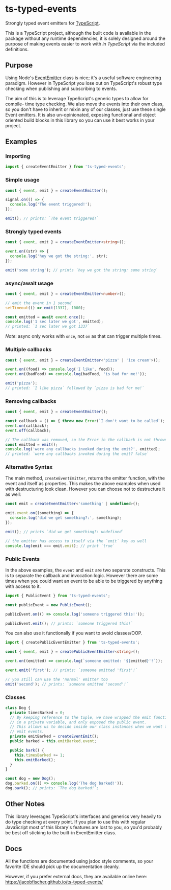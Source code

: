 # ts-typed-events

Strongly typed event emitters for [TypeScript](https://www.typescriptlang.org/).

This is a TypeScript project, although the built code is available in the
package without any runtime dependencies, it is solely designed around the
purpose of making events easier to work with _in TypeScript_ via the included
definitions.

## Purpose

Using Node's [EventEmitter](https://nodejs.org/api/events.html) class is nice;
it's a useful software engineering paradigm. However in TypeScript you lose out
on TypeScript's robust type checking when publishing and subscribing to events.

The aim of this is to leverage TypeScript's generic types to allow for compile-
time type checking. We also move the events into their own class, so you don't
have to inherit or mixin any of our classes, just use these single Event
emitters. It is also un-opinionated, exposing functional and object oriented
build blocks in this library so you can use it best works in your project.

## Examples

### Importing

```ts
import { createEventEmitter } from 'ts-typed-events';
```

### Simple usage

```ts
const { event, emit } = createEventEmitter();

signal.on(() => {
  console.log('The event triggered!');
});

emit(); // prints: `The event triggered!`
```

### Strongly typed events

```ts
const { event, emit } = createEventEmitter<string>();

event.on((str) => {
  console.log('hey we got the string:', str);
});

emit('some string'); // prints `hey we got the string: some string`
```

### async/await usage

```ts
const { event, emit } = createEventEmitter<number>();

// emit the event in 1 second
setTimeout(() => emit(1337), 1000);

const emitted = await event.once();
console.log('1 sec later we got', emitted);
// printed: `1 sec later we got 1337`
```

_Note_: async only works with `once`, not `on` as that can trigger multiple
times.

### Multiple callbacks

```ts
const { event, emit } = createEventEmitter<'pizza' | 'ice cream'>();

event.on((food) => console.log('I like', food));
event.on((badFood) => console.log(badFood, 'is bad for me!'));

emit('pizza');
// printed: `I like pizza` followed by `pizza is bad for me!`
```

### Removing callbacks

```ts
const { event, emit } = createEventEmitter();

const callback = () => { throw new Error(`I don't want to be called`); };
event.on(callback);
event.off(callback);

// The callback was removed, so the Error in the callback is not thrown
const emitted = emit();
console.log('were any callbacks invoked during the emit?', emitted);
// printed: `were any callbacks invoked during the emit? false`
```

### Alternative Syntax

The main method, `createEventEmitter`, returns the emitter function, with
the event and itself as properties. This makes the above examples when used
with destructuring look clean. However you can choose not to destructure it
as well:

```ts
const emit = createEventEmitter<'something' | undefined>();

emit.event.on((something) => {
  console.log('did we get something?:', something);
});

emit(); // prints `did we get something?: undefined`

// the emitter has access to itself via the `emit` key as well
console.log(emit === emit.emit); // print `true`
```

### Public Events

In the above examples, the `event` and `emit` are two separate constructs.
This is to separate the callback and invocation logic. However there are some
times when you could want an event to be able to be triggered by anything with
access to it.

```ts
import { PublicEvent } from 'ts-typed-events';

const publicEvent = new PublicEvent();

publicEvent.on(() => console.log('someone triggered this!'));

publicEvent.emit(); // prints: `someone triggered this!`
```

You can also use it functionally if you want to avoid classes/OOP.

```ts
import { createPublicEventEmitter } from 'ts-typed-events';

const { event, emit } = createPublicEventEmitter<string>();

event.on((emitted) => console.log(`someone emitted: '${emitted}'!`));

event.emit('first'); // prints: `someone emitted 'first'!`

// you still can use the 'normal' emitter too
emit('second'); // prints: `someone emitted 'second'!`
```

### Classes

```ts
class Dog {
  private timesBarked = 0;
  // By keeping reference to the tuple, we have wrapped the emit function
  // in a private variable, and only exposed the public event.
  // This allows us to decide inside our class instances when we want to
  // emit events.
  private emitBarked = createEventEmit();
  public barked = this.emitBarked.event;

  public bark() {
    this.timesBarked += 1;
    this.emitBarked();
  }
}

const dog = new Dog();
dog.barked.on(() => console.log('The dog barked!'));
dog.bark(); // prints: `The dog barked!`;
```

## Other Notes

This library leverages TypeScript's interfaces and generics very heavily to do
type checking at every point. If you plan to use this with regular JavaScript
most of this library's features are lost to you, so you'd probably be best off
sticking to the built-in EventEmitter class.

## Docs

All the functions are documented using jsdoc style comments, so your
favorite IDE should pick up the documentation cleanly.

However, if you prefer external docs, they are available online here:
https://jacobfischer.github.io/ts-typed-events/

